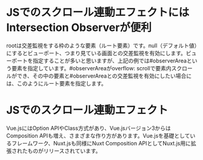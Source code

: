 # JSでのスクロール連動エフェクトにはIntersection Observerが便利

rootは交差監視をする枠のような要素（ルート要素）です。null（デフォルト値）にするとビューポート、つまり見ている画面との交差監視を有効にします。ビューポートを指定することが多いと思いますが、上記の例では#observerAreaという要素を指定しています。#observerAreaがoverflow: scrollで要素内スクロールができ、その中の要素と#observerAreaとの交差監視を有効にしたい場合には、このようにルート要素を指定します。

# JSでのスクロール連動エフェクト

Vue.jsにはOption APIやClass方式があり、Vue.jsバージョン3からはComposition APIも増え、さまざまな作り方があります。Vue.jsを基礎としているフレームワーク、Nuxt.jsも同様にNuxt Composition APIとしてNuxt.js用に拡張されたものがリリースされています。


